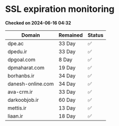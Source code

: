 # SSL expiration monitoring

**Checked on 2024-06-16 04:32**

| Domain | Remained | Status       |
|--------|----------|--------------|
| dpe.ac     | 33 Day   | ✅ |
| dpedu.ir     | 33 Day   | ✅ |
| dpgoal.com     | 8 Day   | ✅ |
| dpmaharat.com     | 19 Day   | ✅ |
| borhanbs.ir     | 34 Day   | ✅ |
| danesh-online.com     | 34 Day   | ✅ |
| ava-crm.ir     | 33 Day   | ✅ |
| darkoobjob.ir     | 60 Day   | ✅ |
| mettis.ir     | 13 Day   | ✅ |
| liaan.ir     | 18 Day   | ✅ |
